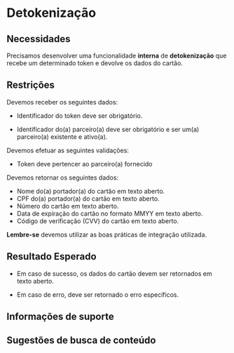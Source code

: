# Detokenização

## Necessidades

Precisamos desenvolver uma funcionalidade **interna** de **detokenização** que recebe um determinado token e devolve 
os dados do cartão.

## Restrições

Devemos receber os seguintes dados:

- Identificador do token deve ser obrigatório.

- Identificador do(a) parceiro(a) deve ser obrigatório e ser um(a) parceiro(a) existente e ativo(a).

Devemos efetuar as seguintes validações:

- Token deve pertencer ao parceiro(a) fornecido

Devemos retornar os seguintes dados:

- Nome do(a) portador(a) do cartão em texto aberto.
- CPF do(a) portador(a) do cartão em texto aberto.
- Número do cartão em texto aberto.
- Data de expiração do cartão no formato MMYY em texto aberto.
- Código de verificação (CVV) do cartão em texto aberto.

**Lembre-se** devemos utilizar as boas práticas de integração utilizada.

## Resultado Esperado

- Em caso de sucesso, os dados do cartão devem ser retornados em texto aberto.

- Em caso de erro, deve ser retornado o erro específicos.

## Informações de suporte

## Sugestões de busca de conteúdo